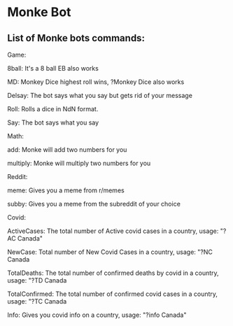 # Monke Bot

## List of Monke bots commands:

Game:

  8ball: It's a 8 ball EB also works
  
  MD: Monkey Dice highest roll wins, ?Monkey Dice also works
  
  Delsay: The bot says what you say but gets rid of your message
  
  Roll: Rolls a dice in NdN format.
  
  Say: The bot says what you say

Math:

  add: Monke will add two numbers for you

  multiply: Monke will multiply two numbers for you

Reddit:
  
  meme: Gives you a meme from r/memes
  
  subby: Gives you a meme from the subreddit of your choice

Covid:

 ActiveCases: The total number of Active covid cases in a country, usage: "?AC Canada"

 NewCase: Total number of New Covid Cases in a country, usage: "?NC Canada

 TotalDeaths: The total number of confirmed deaths by covid in a country, usage: "?TD Canada

 TotalConfirmed: The total number of confirmed covid cases in a country, usage: "?TC Canada

 Info: Gives you covid info on a country, usage: "?info Canada"     